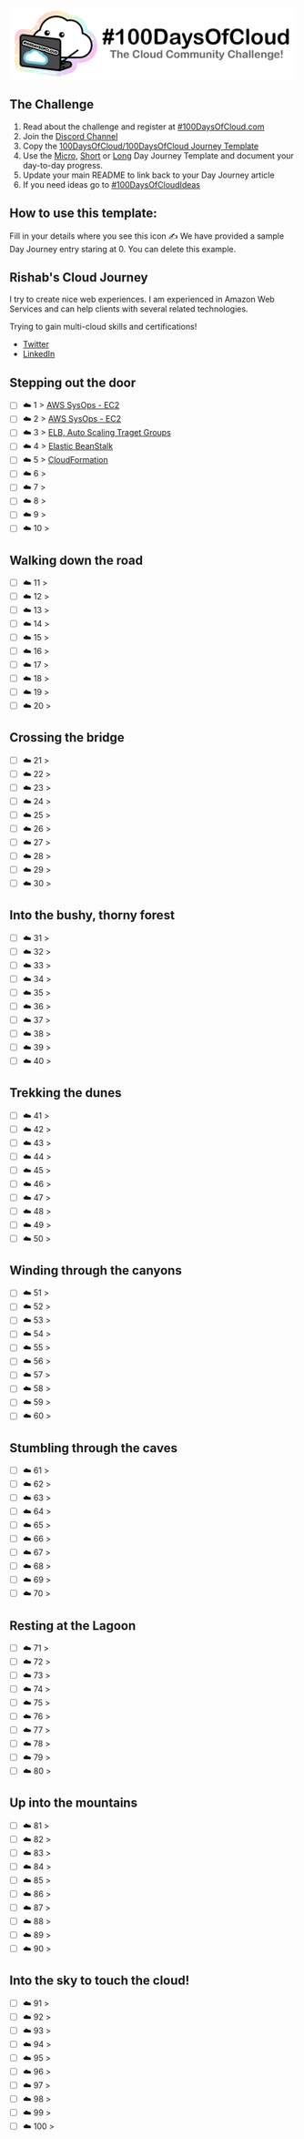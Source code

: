 <p align="center">
  <img src="banner.png">
</p>

## The Challenge
1. Read about the challenge and register at [#100DaysOfCloud.com](https://100DaysOfCloud.com)
2. Join the [Discord Channel](https://discord.gg/c6Db8nY)
3. Copy the [100DaysOfCloud/100DaysOfCloud Journey Template](https://github.com/100DaysOfCloud/100DaysOfCloud/generate)
4. Use the [Micro](Templates/000-DAY-ARTICLE-MICRO-TEMPLATE.md), [Short](Templates/001-DAY-ARTICLE-SHORT-TEMPLATE.md) or [Long](Templates/002-DAY-ARTICLE-LONG-TEMPLATE.md) Day Journey Template and document your day-to-day progress.
5. Update your main README to link back to your Day Journey article
4. If you need ideas go to [#100DaysOfCloudIdeas](https://github.com/100DaysOfCloud/100DaysOfCloudIdeas)

## How to use this template:
Fill in your details where you see this icon ✍️
We have provided a sample Day Journey entry staring at 0. You can delete this example.

## Rishab's Cloud Journey

I try to create nice web experiences. I am experienced in Amazon Web Services and can help clients with several related technologies.

Trying to gain multi-cloud skills and certifications!


- [Twitter](https://twitter.com/rishabk7)
- [LinkedIn](https://www.linkedin.com/in/rishabkumar7)

## Stepping out the door

- [ ] ☁️ 1 > [AWS SysOps - EC2](https://twitter.com/rishabk7/status/1296059876343513089?s=20)
- [ ] ☁️ 2 > [AWS SysOps - EC2](https://twitter.com/rishabk7/status/1296059876343513089?s=20)
- [ ] ☁️ 3 > [ELB, Auto Scaling Traget Groups](https://twitter.com/rishabk7/status/1296967893360541697?s=20)
- [ ] ☁️ 4 > [Elastic BeanStalk](https://twitter.com/rishabk7/status/1297987041423167488?s=20)
- [ ] ☁️ 5 > [CloudFormation](https://twitter.com/rishabk7/status/1298353302846021636?s=20)
- [ ] ☁️ 6 > [](Journey/006/Readme.md)
- [ ] ☁️ 7 > [](Journey/007/Readme.md)
- [ ] ☁️ 8 > [](Journey/008/Readme.md)
- [ ] ☁️ 9 > [](Journey/009/Readme.md)
- [ ] ☁️ 10 > [](Journey/010/Readme.md)

## Walking down the road

- [ ] ☁️ 11 > [](Journey/011/Readme.md)
- [ ] ☁️ 12 > [](Journey/012/Readme.md)
- [ ] ☁️ 13 > [](Journey/013/Readme.md)
- [ ] ☁️ 14 > [](Journey/014/Readme.md)
- [ ] ☁️ 15 > [](Journey/015/Readme.md)
- [ ] ☁️ 16 > [](Journey/016/Readme.md)
- [ ] ☁️ 17 > [](Journey/017/Readme.md)
- [ ] ☁️ 18 > [](Journey/018/Readme.md)
- [ ] ☁️ 19 > [](Journey/019/Readme.md)
- [ ] ☁️ 20 > [](Journey/020/Readme.md)

## Crossing the bridge

- [ ] ☁️ 21 > [](Journey/021/Readme.md)
- [ ] ☁️ 22 > [](Journey/022/Readme.md)
- [ ] ☁️ 23 > [](Journey/023/Readme.md)
- [ ] ☁️ 24 > [](Journey/024/Readme.md)
- [ ] ☁️ 25 > [](Journey/025/Readme.md)
- [ ] ☁️ 26 > [](Journey/026/Readme.md)
- [ ] ☁️ 27 > [](Journey/027/Readme.md)
- [ ] ☁️ 28 > [](Journey/028/Readme.md)
- [ ] ☁️ 29 > [](Journey/029/Readme.md)
- [ ] ☁️ 30 > [](Journey/030/Readme.md)

## Into the bushy, thorny forest

- [ ] ☁️ 31 > [](Journey/031/Readme.md)
- [ ] ☁️ 32 > [](Journey/032/Readme.md)
- [ ] ☁️ 33 > [](Journey/033/Readme.md)
- [ ] ☁️ 34 > [](Journey/034/Readme.md)
- [ ] ☁️ 35 > [](Journey/035/Readme.md)
- [ ] ☁️ 36 > [](Journey/036/Readme.md)
- [ ] ☁️ 37 > [](Journey/037/Readme.md)
- [ ] ☁️ 38 > [](Journey/038/Readme.md)
- [ ] ☁️ 39 > [](Journey/039/Readme.md)
- [ ] ☁️ 40 > [](Journey/040/Readme.md)

## Trekking the dunes

- [ ] ☁️ 41 > [](Journey/041/Readme.md)
- [ ] ☁️ 42 > [](Journey/042/Readme.md)
- [ ] ☁️ 43 > [](Journey/043/Readme.md)
- [ ] ☁️ 44 > [](Journey/044/Readme.md)
- [ ] ☁️ 45 > [](Journey/045/Readme.md)
- [ ] ☁️ 46 > [](Journey/046/Readme.md)
- [ ] ☁️ 47 > [](Journey/047/Readme.md)
- [ ] ☁️ 48 > [](Journey/048/Readme.md)
- [ ] ☁️ 49 > [](Journey/049/Readme.md)
- [ ] ☁️ 50 > [](Journey/050/Readme.md)

## Winding through the canyons

- [ ] ☁️ 51 > [](Journey/051/Readme.md)
- [ ] ☁️ 52 > [](Journey/052/Readme.md)
- [ ] ☁️ 53 > [](Journey/053/Readme.md)
- [ ] ☁️ 54 > [](Journey/054/Readme.md)
- [ ] ☁️ 55 > [](Journey/055/Readme.md)
- [ ] ☁️ 56 > [](Journey/056/Readme.md)
- [ ] ☁️ 57 > [](Journey/057/Readme.md)
- [ ] ☁️ 58 > [](Journey/058/Readme.md)
- [ ] ☁️ 59 > [](Journey/059/Readme.md)
- [ ] ☁️ 60 > [](Journey/060/Readme.md)

## Stumbling through the caves

- [ ] ☁️ 61 > [](Journey/061/Readme.md)
- [ ] ☁️ 62 > [](Journey/062/Readme.md)
- [ ] ☁️ 63 > [](Journey/063/Readme.md)
- [ ] ☁️ 64 > [](Journey/064/Readme.md)
- [ ] ☁️ 65 > [](Journey/065/Readme.md)
- [ ] ☁️ 66 > [](Journey/066/Readme.md)
- [ ] ☁️ 67 > [](Journey/067/Readme.md)
- [ ] ☁️ 68 > [](Journey/068/Readme.md)
- [ ] ☁️ 69 > [](Journey/069/Readme.md)
- [ ] ☁️ 70 > [](Journey/070/Readme.md)

## Resting at the Lagoon

- [ ] ☁️ 71 > [](Journey/071/Readme.md)
- [ ] ☁️ 72 > [](Journey/072/Readme.md)
- [ ] ☁️ 73 > [](Journey/073/Readme.md)
- [ ] ☁️ 74 > [](Journey/074/Readme.md)
- [ ] ☁️ 75 > [](Journey/075/Readme.md)
- [ ] ☁️ 76 > [](Journey/076/Readme.md)
- [ ] ☁️ 77 > [](Journey/077/Readme.md)
- [ ] ☁️ 78 > [](Journey/078/Readme.md)
- [ ] ☁️ 79 > [](Journey/079/Readme.md)
- [ ] ☁️ 80 > [](Journey/080/Readme.md)

## Up into the mountains

- [ ] ☁️ 81 > [](Journey/081/Readme.md)
- [ ] ☁️ 82 > [](Journey/082/Readme.md)
- [ ] ☁️ 83 > [](Journey/083/Readme.md)
- [ ] ☁️ 84 > [](Journey/084/Readme.md)
- [ ] ☁️ 85 > [](Journey/085/Readme.md)
- [ ] ☁️ 86 > [](Journey/086/Readme.md)
- [ ] ☁️ 87 > [](Journey/087/Readme.md)
- [ ] ☁️ 88 > [](Journey/088/Readme.md)
- [ ] ☁️ 89 > [](Journey/089/Readme.md)
- [ ] ☁️ 90 > [](Journey/090/Readme.md)

## Into the sky to touch the cloud!

- [ ] ☁️ 91 > [](Journey/091/Readme.md)
- [ ] ☁️ 92 > [](Journey/092/Readme.md)
- [ ] ☁️ 93 > [](Journey/093/Readme.md)
- [ ] ☁️ 94 > [](Journey/094/Readme.md)
- [ ] ☁️ 95 > [](Journey/095/Readme.md)
- [ ] ☁️ 96 > [](Journey/096/Readme.md)
- [ ] ☁️ 97 > [](Journey/097/Readme.md)
- [ ] ☁️ 98 > [](Journey/098/Readme.md)
- [ ] ☁️ 99 > [](Journey/099/Readme.md)
- [ ] ☁️ 100 > [](Journey/100/Readme.md)
